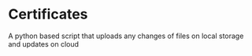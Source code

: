 # Certificates
A python based script that uploads any changes of files on local storage and updates on cloud
